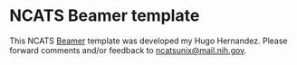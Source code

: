 
NCATS Beamer template
=====================

This NCATS [Beamer](https://en.wikipedia.org/wiki/Beamer_%28LaTeX%29) template was developed my Hugo Hernandez. Please forward
comments and/or feedback to [ncatsunix@mail.nih.gov](mailto:ncatsunix@mail.nih.gov).


